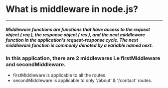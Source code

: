 <h1>What is middleware in node.js?</h1>
<hr>
<h5>Middleware functions are functions that have access to the request object ( req ), the response object ( res ), and the next middleware function in the application's request-response cycle. The next middleware function is commonly denoted by a variable named next.</h5>

<h3>In this application, there are 2 middlewares i.e firstMiddleware and secondMiddleware.</h3>

<ul>
    <li>firstMiddleware is applicable to all the routes.</li>
    <li>secondMiddleware is applicable to only '/about' & '/contact' routes.</li>
</ul>